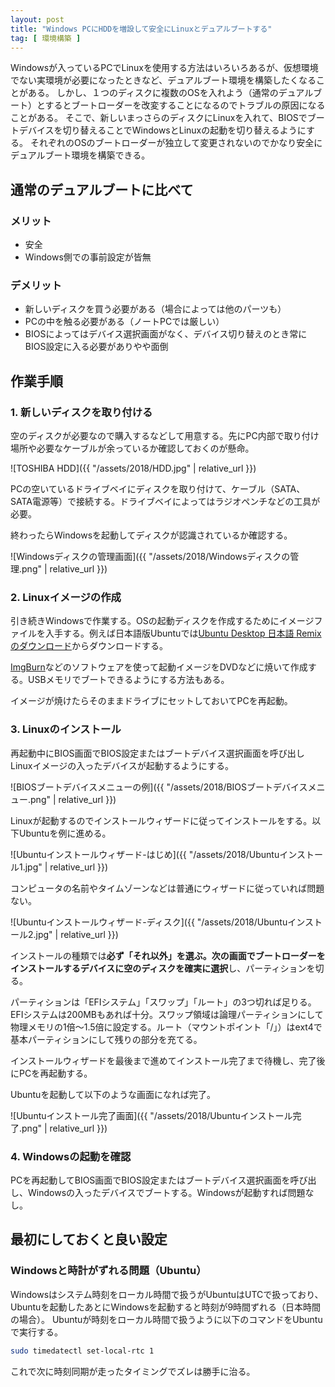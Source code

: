 ```yaml
---
layout: post
title: "Windows PCにHDDを増設して安全にLinuxとデュアルブートする"
tag: [ 環境構築 ]
---
```


Windowsが入っているPCでLinuxを使用する方法はいろいろあるが、仮想環境でない実環境が必要になったときなど、デュアルブート環境を構築したくなることがある。
しかし、１つのディスクに複数のOSを入れよう（通常のデュアルブート）とするとブートローダーを改変することになるのでトラブルの原因になることがある。
そこで、新しいまっさらのディスクにLinuxを入れて、BIOSでブートデバイスを切り替えることでWindowsとLinuxの起動を切り替えるようにする。
それぞれのOSのブートローダーが独立して変更されないのでかなり安全にデュアルブート環境を構築できる。

## 通常のデュアルブートに比べて
### メリット
- 安全
- Windows側での事前設定が皆無

### デメリット
- 新しいディスクを買う必要がある（場合によっては他のパーツも）
- PCの中を触る必要がある（ノートPCでは厳しい）
- BIOSによってはデバイス選択画面がなく、デバイス切り替えのとき常にBIOS設定に入る必要がありやや面倒

## 作業手順
### 1. 新しいディスクを取り付ける

空のディスクが必要なので購入するなどして用意する。先にPC内部で取り付け場所や必要なケーブルが余っているか確認しておくのが懸命。

![TOSHIBA HDD]({{ "/assets/2018/HDD.jpg" | relative_url }})

PCの空いているドライブベイにディスクを取り付けて、ケーブル（SATA、SATA電源等）で接続する。ドライブベイによってはラジオペンチなどの工具が必要。

終わったらWindowsを起動してディスクが認識されているか確認する。

![Windowsディスクの管理画面]({{ "/assets/2018/Windowsディスクの管理.png" | relative_url }})

### 2. Linuxイメージの作成

引き続きWindowsで作業する。OSの起動ディスクを作成するためにイメージファイルを入手する。例えば日本語版Ubuntuでは[Ubuntu Desktop 日本語 Remixのダウンロード](https://www.ubuntulinux.jp/download/ja-remix)からダウンロードする。

[ImgBurn](http://www.imgburn.com/)などのソフトウェアを使って起動イメージをDVDなどに焼いて作成する。USBメモリでブートできるようにする方法もある。

イメージが焼けたらそのままドライブにセットしておいてPCを再起動。

### 3. Linuxのインストール

再起動中にBIOS画面でBIOS設定またはブートデバイス選択画面を呼び出しLinuxイメージの入ったデバイスが起動するようにする。

![BIOSブートデバイスメニューの例]({{ "/assets/2018/BIOSブートデバイスメニュー.png" | relative_url }})

Linuxが起動するのでインストールウィザードに従ってインストールをする。以下Ubuntuを例に進める。

![Ubuntuインストールウィザード-はじめ]({{ "/assets/2018/Ubuntuインストール1.jpg" | relative_url }})

コンピュータの名前やタイムゾーンなどは普通にウィザードに従っていれば問題ない。

![Ubuntuインストールウィザード-ディスク]({{ "/assets/2018/Ubuntuインストール2.jpg" | relative_url }})

インストールの種類では**必ず「それ以外」を選ぶ。**次の画面でブートローダーをインストールするデバイスに**空のディスクを確実に選択**し、パーティションを切る。

パーティションは「EFIシステム」「スワップ」「ルート」の3つ切れば足りる。
EFIシステムは200MBもあれば十分。スワップ領域は論理パーティションにして物理メモリの1倍〜1.5倍に設定する。ルート（マウントポイント「/」）はext4で基本パーティションにして残りの部分を充てる。

インストールウィザードを最後まで進めてインストール完了まで待機し、完了後にPCを再起動する。

Ubuntuを起動して以下のような画面になれば完了。

![Ubuntuインストール完了画面]({{ "/assets/2018/Ubuntuインストール完了.png" | relative_url }})

### 4. Windowsの起動を確認

PCを再起動してBIOS画面でBIOS設定またはブートデバイス選択画面を呼び出し、Windowsの入ったデバイスでブートする。Windowsが起動すれば問題なし。

## 最初にしておくと良い設定
### Windowsと時計がずれる問題（Ubuntu）
Windowsはシステム時刻をローカル時間で扱うがUbuntuはUTCで扱っており、Ubuntuを起動したあとにWindowsを起動すると時刻が9時間ずれる（日本時間の場合）。
Ubuntuが時刻をローカル時間で扱うように以下のコマンドをUbuntuで実行する。
```sh
sudo timedatectl set-local-rtc 1
```

これで次に時刻同期が走ったタイミングでズレは勝手に治る。
